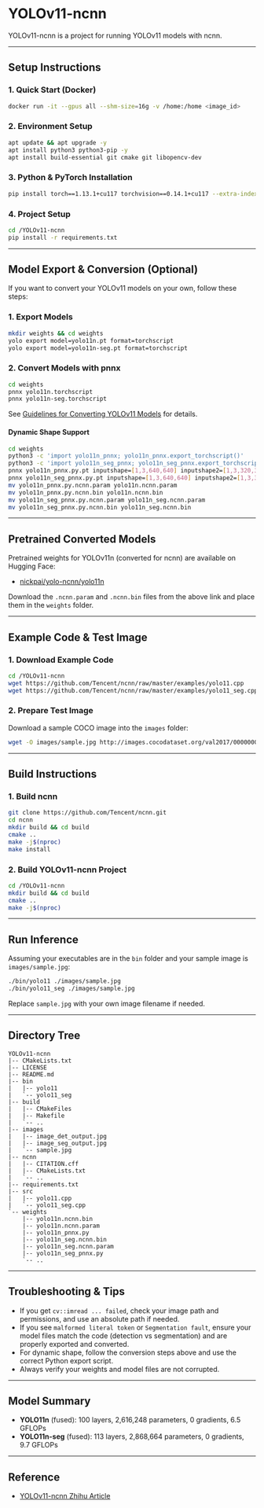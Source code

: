 # YOLOv11-ncnn

YOLOv11-ncnn is a project for running YOLOv11 models with ncnn.

---

## Setup Instructions

### 1. Quick Start (Docker)
```bash
docker run -it --gpus all --shm-size=16g -v /home:/home <image_id>
```

### 2. Environment Setup
```bash
apt update && apt upgrade -y
apt install python3 python3-pip -y
apt install build-essential git cmake git libopencv-dev
```

### 3. Python & PyTorch Installation
```bash
pip install torch==1.13.1+cu117 torchvision==0.14.1+cu117 --extra-index-url https://download.pytorch.org/whl/cu117
```

### 4. Project Setup
```bash
cd /YOLOv11-ncnn
pip install -r requirements.txt
```

---

## Model Export & Conversion (Optional)
If you want to convert your YOLOv11 models on your own, follow these steps:

### 1. Export Models
```bash
mkdir weights && cd weights
yolo export model=yolo11n.pt format=torchscript
yolo export model=yolo11n-seg.pt format=torchscript
```

### 2. Convert Models with pnnx
```bash
cd weights
pnnx yolo11n.torchscript
pnnx yolo11n-seg.torchscript
```
See [Guidelines for Converting YOLOv11 Models](https://github.com/nihui/ncnn-android-yolo11#guidelines-for-converting-yolo11-models) for details.

#### Dynamic Shape Support
```bash
cd weights
python3 -c 'import yolo11n_pnnx; yolo11n_pnnx.export_torchscript()'
python3 -c 'import yolo11n_seg_pnnx; yolo11n_seg_pnnx.export_torchscript()'
pnnx yolo11n_pnnx.py.pt inputshape=[1,3,640,640] inputshape2=[1,3,320,320]
pnnx yolo11n_seg_pnnx.py.pt inputshape=[1,3,640,640] inputshape2=[1,3,320,320]
mv yolo11n_pnnx.py.ncnn.param yolo11n.ncnn.param
mv yolo11n_pnnx.py.ncnn.bin yolo11n.ncnn.bin
mv yolo11n_seg_pnnx.py.ncnn.param yolo11n_seg.ncnn.param
mv yolo11n_seg_pnnx.py.ncnn.bin yolo11n_seg.ncnn.bin
```

---

## Pretrained Converted Models
Pretrained weights for YOLOv11n (converted for ncnn) are available on Hugging Face:
- [nickpai/yolo-ncnn/yolo11n](https://huggingface.co/nickpai/yolo-ncnn/tree/main/yolo11n)

Download the `.ncnn.param` and `.ncnn.bin` files from the above link and place them in the `weights` folder.

---

## Example Code & Test Image

### 1. Download Example Code
```bash
cd /YOLOv11-ncnn
wget https://github.com/Tencent/ncnn/raw/master/examples/yolo11.cpp
wget https://github.com/Tencent/ncnn/raw/master/examples/yolo11_seg.cpp
```

### 2. Prepare Test Image
Download a sample COCO image into the `images` folder:
```bash
wget -O images/sample.jpg http://images.cocodataset.org/val2017/000000039769.jpg
```

---

## Build Instructions

### 1. Build ncnn
```bash
git clone https://github.com/Tencent/ncnn.git
cd ncnn
mkdir build && cd build
cmake ..
make -j$(nproc)
make install
```

### 2. Build YOLOv11-ncnn Project
```bash
cd /YOLOv11-ncnn
mkdir build && cd build
cmake ..
make -j$(nproc)
```

---

## Run Inference

Assuming your executables are in the `bin` folder and your sample image is `images/sample.jpg`:
```bash
./bin/yolo11 ./images/sample.jpg
./bin/yolo11_seg ./images/sample.jpg
```
Replace `sample.jpg` with your own image filename if needed.

---

## Directory Tree
```
YOLOv11-ncnn
|-- CMakeLists.txt
|-- LICENSE
|-- README.md
|-- bin
|   |-- yolo11
|   `-- yolo11_seg
|-- build
|   |-- CMakeFiles
|   |-- Makefile
|   `-- ..
|-- images
|   |-- image_det_output.jpg
|   |-- image_seg_output.jpg
|   `-- sample.jpg
|-- ncnn
|   |-- CITATION.cff
|   |-- CMakeLists.txt
|   `-- ..
|-- requirements.txt
|-- src
|   |-- yolo11.cpp
|   `-- yolo11_seg.cpp
`-- weights
    |-- yolo11n.ncnn.bin
    |-- yolo11n.ncnn.param
    |-- yolo11n_pnnx.py
    |-- yolo11n_seg.ncnn.bin
    |-- yolo11n_seg.ncnn.param
    |-- yolo11n_seg_pnnx.py
    `-- ..
```

---

## Troubleshooting & Tips
- If you get `cv::imread ... failed`, check your image path and permissions, and use an absolute path if needed.
- If you see `malformed literal token` or `Segmentation fault`, ensure your model files match the code (detection vs segmentation) and are properly exported and converted.
- For dynamic shape, follow the conversion steps above and use the correct Python export script.
- Always verify your weights and model files are not corrupted.

---

## Model Summary
- **YOLO11n** (fused): 100 layers, 2,616,248 parameters, 0 gradients, 6.5 GFLOPs
- **YOLO11n-seg** (fused): 113 layers, 2,868,664 parameters, 0 gradients, 9.7 GFLOPs

---

## Reference
- [YOLOv11-ncnn Zhihu Article](https://zhuanlan.zhihu.com/p/1903414797195781701)